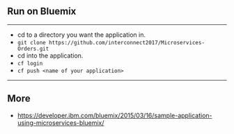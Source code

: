 ## Run on Bluemix
---
* cd to a directory you want the application in.
* ```git clone https://github.com/interconnect2017/Microservices-Orders.git```
* cd into the application.
* ```cf login```
* ```cf push <name of your application>```

---
## More
* https://developer.ibm.com/bluemix/2015/03/16/sample-application-using-microservices-bluemix/
